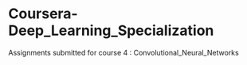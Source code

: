 # Coursera-Deep_Learning_Specialization
Assignments submitted for course 4 : Convolutional_Neural_Networks

